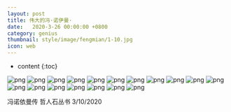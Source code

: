 ```yaml
---
layout: post
title: 伟大的冯·诺伊曼·
date:   2020-3-26 00:00:00 +0800
category: genius
thumbnail: style/image/fengmian/1-10.jpg
icon: web
---
```



* content
{:toc}

![png](\myPage\style\image\Read诺伊曼\1-1.PNG)
![png](\myPage\style\image\Read诺伊曼\1-2.PNG)
![png](\myPage\style\image\Read诺伊曼\1-3.PNG)
![png](\myPage\style\image\Read诺伊曼\1-4.PNG)
![png](\myPage\style\image\Read诺伊曼\1-5.PNG)
![png](\myPage\style\image\Read诺伊曼\1-6.PNG)
![png](\myPage\style\image\Read诺伊曼\1-7.PNG)
![png](\myPage\style\image\Read诺伊曼\1-8.PNG)
![png](\myPage\style\image\Read诺伊曼\1-9.PNG)
![png](\myPage\style\image\Read诺伊曼\1-10.PNG)
![png](\myPage\style\image\Read诺伊曼\1-11.PNG)
![png](\myPage\style\image\Read诺伊曼\1-12.PNG)
![png](\myPage\style\image\Read诺伊曼\1-13.PNG)
![png](\myPage\style\image\Read诺伊曼\1-14.PNG)
![png](\myPage\style\image\Read诺伊曼\1-15.PNG)
![png](\myPage\style\image\Read诺伊曼\1-16.PNG)
![png](\myPage\style\image\Read诺伊曼\1-17.PNG)
![png](\myPage\style\image\Read诺伊曼\1-18.PNG)


冯诺依曼传
哲人石丛书
3/10/2020
